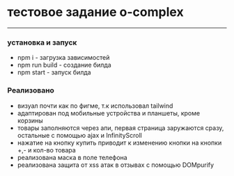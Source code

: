 # тестовое задание o-complex
---

### установка и запуск
- npm i  - загрузка зависимостей
- npm run build - создание билда
- npm start - запуск билда

### Реализовано
- визуал почти как по фигме, т.к использовал tailwind
- адаптирован под мобильные устройства и планшеты, кроме корзины
- товары заполняются через апи, первая страница заружаются сразу, остальные с помощью ajax и InfinityScroll
- нажатие на кнопку купить приводит к изменению кнопки на кнопки +,- и кол-во товара
- реализована маска в поле телефона
- реализована защита от xss атак  в отзывах с помощью DOMpurify
